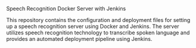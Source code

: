 Speech Recognition Docker Server with Jenkins

This repository contains the configuration and deployment files for setting up a speech recognition server using Docker and Jenkins. The server utilizes speech recognition technology to transcribe spoken language and provides an automated deployment pipeline using Jenkins.
